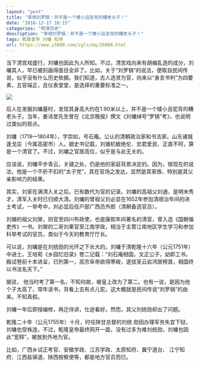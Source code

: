 ```yaml
---
layout: "post"
title: "宰相刘罗锅：并不是一个矮小且驼背的糟老头子！"
date: "2018-12-17 16:15"
categories: "明清历史"
description: "宰相刘罗锅：并不是一个矮小且驼背的糟老头子！"
tags: 乾隆皇帝 刘墉 和坤
url: https://www.y5000.com/zgls/mq/26088.html
---
```






当下清宫戏盛行，刘墉也因此为人所知。不过，清宫戏向来有胡编乱造的成分，刘墉其人，早已被刻画得面目全非了。比如，关于“刘罗锅”的说法，便取自民间传说，似乎没有什么历史依据。我们知道，古人选贤为官，向来以“身言书判”为四要素，五官端正，且仪表堂堂，是选择的重要标准之一。

![](https://img.y5000.com/uploads/allimg/171024/13-1G0241356095L.jpg)

后人在发掘刘墉墓时，发现其身高大约在1.90米以上，并不是一个矮小且驼背的糟老头子。当年，姜讳堂先生曾在《北京晚报》撰文《刘墉绰号“罗锅”考》，也说明过类似的观点。

刘墉（1719—1804年），字崇如，号石庵。公认的清朝政治家和书法家。山东诸城逢戈庄（今属高密市）人。据史书记载，刘塘机敏绝伦、忠君爱民、正直不阿，算是一个清官了。不过，刘墉之官居高位，似乎是与此无关的。

应该说，刘墉平步青云，关键之处，仍是他的家庭背景决定的。因为，按现在的说法，他是一个不折不扣的“太子党”，其在官场之发达，显然是其家族、特别是其父亲影响力的结果。

其实，刘家在满清入关之后，已有数代为官的记录。刘墉的高祖父刘通，是明末秀才，清军入关时已归顺大清。刘墉的曾祖父刘必显在1652年参加清顺治年间的进士考试，一举考中，刘必显后任户部广西员外郎（清朝备选官员）。

刘塘的祖父刘榮，则官至四川布政使，也是康熙年间著名的清官，曾入选《国朝循吏传》一书。刘榮的二哥刘果官至江南学政，相当于主管江南地区学生学习和参加科举考试的官员，类似于今天的教育厅厅长。

可以说，刘墉是在刘统勋的光环之下长大的。刘墉于清乾隆十六年（公元1751年）中进士。王培荀《乡园忆旧录》卷二记载：“刘石庵相国，文正公子，幼即工书。殿试卷前十本进呈，已列第一，高宗阜帝欲得寒峻，遂拔吴云岩鸿居榜首，相国终以书法名天下。”

据说，
他当时考了第一名，不知何故，被皇上改为了第二。也有一说，是因为他个子太高了，常年读书，背看上去有点儿驼，这大概就是民间传说“刘罗锅”的由来。不知真假。

刘墉一年后即授编修，再迁侍讲，仕途看好。然而，其父刘统勋却出了问题。

乾隆二十年（公元1755年）十月，时任陕甘总督的刘统
勋因办理军务失宜下狱，刘墉也受株连。不过，乾隆皇帝最终网开一面，没有过多为难刘统勋，刘墉也因此“宽释”，被放到外地为官。

比如，广西乡试正考官、安徽学政、江苏学政、太原知府、冀宁道台、 江宁知府、江西盐驿道、陕西按察使等，都是地方官员而已。
